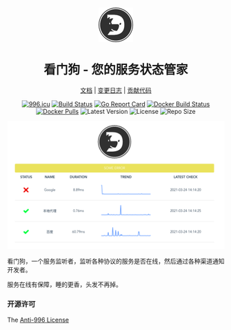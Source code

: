 <div align="center">
<p>
    <img width="80" src="./logo.png">
</p>

<h1>看门狗 - 您的服务状态管家</h1>

[文档](docs.md) |
[变更日志](CHANGELOG.md) |
[贡献代码](CONTRIBUTING.md)

[![996.icu](https://img.shields.io/badge/link-996.icu-red.svg)](https://996.icu)
[![Build Status](https://github.com/axetroy/watchdog/workflows/ci/badge.svg)](https://github.com/axetroy/watchdog/actions)
[![Go Report Card](https://goreportcard.com/badge/github.com/axetroy/watchdog)](https://goreportcard.com/report/github.com/axetroy/watchdog)
[![Docker Build Status](https://img.shields.io/docker/cloud/build/axetroy/watchdog)](https://hub.docker.com/r/axetroy/watchdog/builds)
[![Docker Pulls](https://img.shields.io/docker/pulls/axetroy/watchdog)](https://hub.docker.com/r/axetroy/watchdog/builds)
![Latest Version](https://img.shields.io/github/v/release/axetroy/watchdog.svg)
![License](https://img.shields.io/github/license/axetroy/watchdog.svg)
![Repo Size](https://img.shields.io/github/repo-size/axetroy/watchdog.svg)

![screenshot](./screenshot.png)

</div>

看门狗，一个服务监听者，监听各种协议的服务是否在线，然后通过各种渠道通知开发者。

服务在线有保障，睡的更香，头发不再掉。

### 开源许可

The [Anti-996 License](LICENSE)
